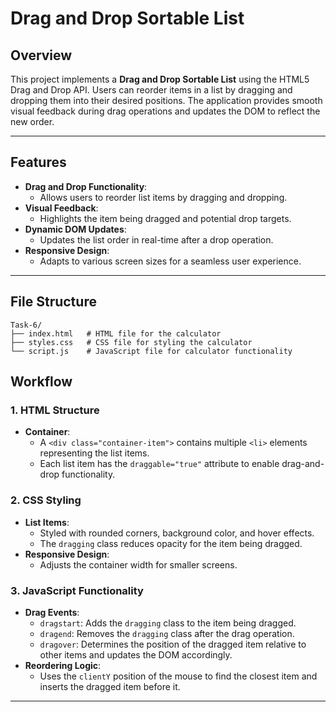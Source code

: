 # Drag and Drop Sortable List

## Overview
This project implements a **Drag and Drop Sortable List** using the HTML5 Drag and Drop API. Users can reorder items in a list by dragging and dropping them into their desired positions. The application provides smooth visual feedback during drag operations and updates the DOM to reflect the new order.

---

## Features
- **Drag and Drop Functionality**:
  - Allows users to reorder list items by dragging and dropping.
- **Visual Feedback**:
  - Highlights the item being dragged and potential drop targets.
- **Dynamic DOM Updates**:
  - Updates the list order in real-time after a drop operation.
- **Responsive Design**:
  - Adapts to various screen sizes for a seamless user experience.

---

## File Structure
```
Task-6/
├── index.html   # HTML file for the calculator
├── styles.css   # CSS file for styling the calculator
└── script.js    # JavaScript file for calculator functionality
```

## Workflow

### 1. **HTML Structure**
- **Container**:
  - A `<div class="container-item">` contains multiple `<li>` elements representing the list items.
  - Each list item has the `draggable="true"` attribute to enable drag-and-drop functionality.

### 2. **CSS Styling**
- **List Items**:
  - Styled with rounded corners, background color, and hover effects.
  - The `dragging` class reduces opacity for the item being dragged.
- **Responsive Design**:
  - Adjusts the container width for smaller screens.

### 3. **JavaScript Functionality**
- **Drag Events**:
  - `dragstart`: Adds the `dragging` class to the item being dragged.
  - `dragend`: Removes the `dragging` class after the drag operation.
  - `dragover`: Determines the position of the dragged item relative to other items and updates the DOM accordingly.
- **Reordering Logic**:
  - Uses the `clientY` position of the mouse to find the closest item and inserts the dragged item before it.

---